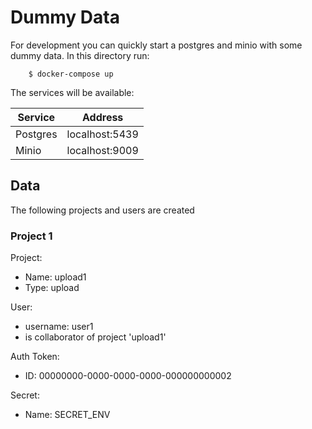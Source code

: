 # Dummy Data
For development you can quickly start a postgres and minio with some dummy data.
In this directory run:

```
    $ docker-compose up
```

The services will be available:

Service|Address
-------|-------
Postgres|localhost:5439
Minio|localhost:9009

## Data
The following projects and users are created

### Project 1

Project:
- Name: upload1
- Type: upload

User:
- username: user1
- is collaborator of project 'upload1'

Auth Token:
- ID: 00000000-0000-0000-0000-000000000002

Secret:
- Name: SECRET_ENV
